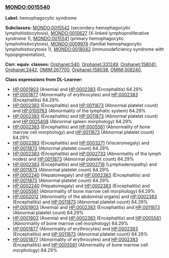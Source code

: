 
### [MONDO:0015540](http://purl.obolibrary.org/obo/MONDO_0015540)
**Label:** hemophagocytic syndrome

**Subclasses:** [MONDO:0015542](http://purl.obolibrary.org/obo/MONDO_0015542) (secondary hemophagocytic lymphohistiocytosis), [MONDO:0010627](http://purl.obolibrary.org/obo/MONDO_0010627) (X-linked lymphoproliferative syndrome 1), [MONDO:0015541](http://purl.obolibrary.org/obo/MONDO_0015541) (primary hemophagocytic lymphohistiocytosis), [MONDO:0009974](http://purl.obolibrary.org/obo/MONDO_0009974) (familial hemophagocytic lymphohistiocytosis 1), [MONDO:0018042](http://purl.obolibrary.org/obo/MONDO_0018042) (immunodeficiency syndrome with hypopigmentation), 

**Corr. equiv. classes:** [Orphanet:540](http://www.orpha.net/ORDO/Orphanet_540), [Orphanet:331249](http://www.orpha.net/ORDO/Orphanet_331249), [Orphanet:158041](http://www.orpha.net/ORDO/Orphanet_158041), [Orphanet:2442](http://www.orpha.net/ORDO/Orphanet_2442), [OMIM:267700](http://purl.obolibrary.org/obo/OMIM_267700), [Orphanet:158038](http://www.orpha.net/ORDO/Orphanet_158038), [OMIM:308240](http://purl.obolibrary.org/obo/OMIM_308240), 

**Class expressions from DL-Learner:**

- [HP:0001903](http://purl.obolibrary.org/obo/HP_0001903) (Anemia) and [HP:0002383](http://purl.obolibrary.org/obo/HP_0002383) (Encephalitis) 64.29%
- [HP:0001877](http://purl.obolibrary.org/obo/HP_0001877) (Abnormality of erythrocytes) and [HP:0002383](http://purl.obolibrary.org/obo/HP_0002383) (Encephalitis) 64.29%
- [HP:0002383](http://purl.obolibrary.org/obo/HP_0002383) (Encephalitis) and [HP:0011873](http://purl.obolibrary.org/obo/HP_0011873) (Abnormal platelet count) and [HP:0100763](http://purl.obolibrary.org/obo/HP_0100763) (Abnormality of the lymphatic system) 64.29%
- [HP:0002383](http://purl.obolibrary.org/obo/HP_0002383) (Encephalitis) and [HP:0011873](http://purl.obolibrary.org/obo/HP_0011873) (Abnormal platelet count) and [HP:0025408](http://purl.obolibrary.org/obo/HP_0025408) (Abnormal spleen morphology) 64.29%
- [HP:0002383](http://purl.obolibrary.org/obo/HP_0002383) (Encephalitis) and [HP:0005561](http://purl.obolibrary.org/obo/HP_0005561) (Abnormality of bone marrow cell morphology) and [HP:0011873](http://purl.obolibrary.org/obo/HP_0011873) (Abnormal platelet count) 64.29%
- [HP:0002383](http://purl.obolibrary.org/obo/HP_0002383) (Encephalitis) and [HP:0003271](http://purl.obolibrary.org/obo/HP_0003271) (Visceromegaly) and [HP:0011873](http://purl.obolibrary.org/obo/HP_0011873) (Abnormal platelet count) 64.29%
- [HP:0002383](http://purl.obolibrary.org/obo/HP_0002383) (Encephalitis) and [HP:0002733](http://purl.obolibrary.org/obo/HP_0002733) (Abnormality of the lymph nodes) and [HP:0011873](http://purl.obolibrary.org/obo/HP_0011873) (Abnormal platelet count) 64.29%
- [HP:0002383](http://purl.obolibrary.org/obo/HP_0002383) (Encephalitis) and [HP:0002716](http://purl.obolibrary.org/obo/HP_0002716) (Lymphadenopathy) and [HP:0011873](http://purl.obolibrary.org/obo/HP_0011873) (Abnormal platelet count) 64.29%
- [HP:0002240](http://purl.obolibrary.org/obo/HP_0002240) (Hepatomegaly) and [HP:0002383](http://purl.obolibrary.org/obo/HP_0002383) (Encephalitis) and [HP:0011873](http://purl.obolibrary.org/obo/HP_0011873) (Abnormal platelet count) 64.29%
- [HP:0002240](http://purl.obolibrary.org/obo/HP_0002240) (Hepatomegaly) and [HP:0002383](http://purl.obolibrary.org/obo/HP_0002383) (Encephalitis) and [HP:0005561](http://purl.obolibrary.org/obo/HP_0005561) (Abnormality of bone marrow cell morphology) 64.29%
- [HP:0002012](http://purl.obolibrary.org/obo/HP_0002012) (Abnormality of the abdominal organs) and [HP:0002383](http://purl.obolibrary.org/obo/HP_0002383) (Encephalitis) and [HP:0011873](http://purl.obolibrary.org/obo/HP_0011873) (Abnormal platelet count) 64.29%
- [HP:0001903](http://purl.obolibrary.org/obo/HP_0001903) (Anemia) and [HP:0002383](http://purl.obolibrary.org/obo/HP_0002383) (Encephalitis) and [HP:0011873](http://purl.obolibrary.org/obo/HP_0011873) (Abnormal platelet count) 64.29%
- [HP:0001903](http://purl.obolibrary.org/obo/HP_0001903) (Anemia) and [HP:0002383](http://purl.obolibrary.org/obo/HP_0002383) (Encephalitis) and [HP:0005561](http://purl.obolibrary.org/obo/HP_0005561) (Abnormality of bone marrow cell morphology) 64.29%
- [HP:0001877](http://purl.obolibrary.org/obo/HP_0001877) (Abnormality of erythrocytes) and [HP:0002383](http://purl.obolibrary.org/obo/HP_0002383) (Encephalitis) and [HP:0011873](http://purl.obolibrary.org/obo/HP_0011873) (Abnormal platelet count) 64.29%
- [HP:0001877](http://purl.obolibrary.org/obo/HP_0001877) (Abnormality of erythrocytes) and [HP:0002383](http://purl.obolibrary.org/obo/HP_0002383) (Encephalitis) and [HP:0005561](http://purl.obolibrary.org/obo/HP_0005561) (Abnormality of bone marrow cell morphology) 64.29%


